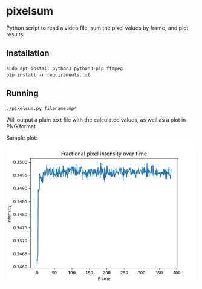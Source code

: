 # pixelsum
Python script to read a video file, sum the pixel values by frame, and plot results

## Installation

`sudo apt install python3 python3-pip ffmpeg`  
`pip install -r requirements.txt`

## Running

`./pixelsum.py filename.mp4`

Will output a plain text file with the calculated values, as well as a plot in PNG format

Sample plot:
![sample plot](sample.png)